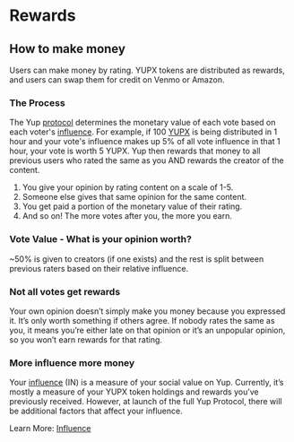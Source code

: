 # Rewards

## How to make money

Users can make money by rating. YUPX tokens are distributed as rewards, and users can swap them for credit on Venmo or Amazon.

### The Process

The Yup [protocol](/protocol.md) determines the monetary value of each vote based on each voter's [influence](https://docs.yup.io/#/protocol?id=influence). For example, if 100 [YUPX](/token.md) is being distributed in 1 hour and your vote's influence makes up 5% of all vote influence in that 1 hour, your vote is worth 5 YUPX. Yup then rewards that money to all previous users who rated the same as you AND rewards the creator of the content.

1. You give your opinion by rating content on a scale of 1-5.
2. Someone else gives that same opinion for the same content.
3. You get paid a portion of the monetary value of their rating.
4. And so on! The more votes after you, the more you earn.

### Vote Value - What is your opinion worth?

~50% is given to creators (if one exists) and the rest is split between previous raters based on their relative influence.

### Not all votes get rewards

Your own opinion doesn’t simply make you money because you expressed it. It’s only worth something if others agree. If nobody rates the same as you, it means you’re either late on that opinion or it’s an unpopular opinion, so you won’t earn rewards for that rating.

### More influence more money

Your [influence](https://docs.yup.io/#/protocol?id=influence) (IN) is a measure of your social value on Yup. Currently, it’s mostly a measure of your YUPX token holdings and rewards you’ve previously received. However, at launch of the full Yup Protocol, there will be additional factors that affect your influence.

Learn More: [Influence](https://docs.yup.io/#/protocol?id=influence)

<style>
{
  box-sizing: border-box;
}

.column {
  float: left;
  width: 30%;
  padding: 4px;
}

.row:after {
  content: "";
  align-items:center;
  display: table;
  clear: both;
}

.img {
  box-shadow: 0px 0px 2px #a2a2a2;
}
</style>

